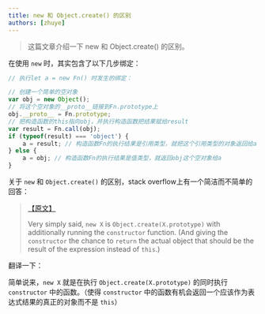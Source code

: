 ```yaml
---
title: new 和 Object.create() 的区别
authors: [zhuye]
---
```


> 这篇文章介绍一下 new 和 Object.create() 的区别。

<!--truncate-->

在使用 `new` 时，其实包含了以下几步绑定：

```javascript
// 执行let a = new Fn() 时发生的绑定：

// 创建一个简单的空对象
var obj = new Object();
// 将这个空对象的__proto__链接到Fn.prototype上
obj.__proto__ = Fn.prototype;
// 把构造函数的this指向obj，并执行构造函数把结果赋给result
var result = Fn.call(obj);
if (typeof(result) === 'object') {
    a = result; // 构造函数Fn的执行结果是引用类型，就把这个引用类型的对象返回给a
} else {
    a = obj; // 构造函数Fn的执行结果是值类型，就返回obj这个空对象给a
}
```



关于 `new` 和 `Object.create()` 的区别，stack overflow上有一个简洁而不简单的回答：

>  [【原文】](https://stackoverflow.com/questions/4166616/understanding-the-difference-between-object-create-and-new-somefunction)
>
> Very simply said, `new X` is `Object.create(X.prototype)` with additionally running the `constructor` function. (And giving the `constructor` the chance to `return` the actual object that should be the result of the expression instead of `this`.)

翻译一下：

简单说来，`new X` 就是在执行 `Object.create(X.prototype)` 的同时执行 `constructor` 中的函数。（使得 `constructor` 中的函数有机会返回一个应该作为表达式结果的真正的对象而不是 `this`）